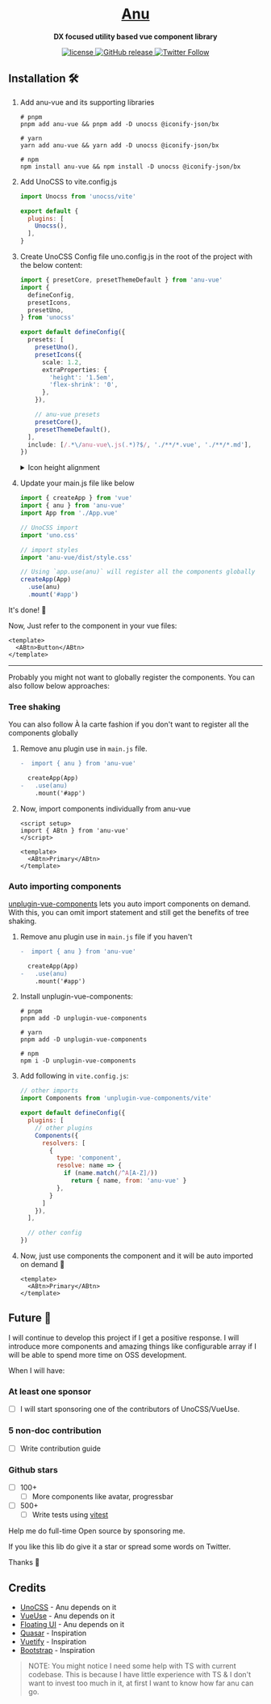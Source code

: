 <h1 align="center">
   <a href="https://anu-vue.netlify.app/" target="_blank" align="center">
      Anu
   </a>
</h1>

<p align="center"><b>DX focused utility based vue component library</b></p>

<p align="center">
   <a href="https://github.com/jd-solanki/anu/blob/main/LICENSE">
      <img src="https://img.shields.io/github/license/jd-solanki/anu" alt="license">
   </a>
   <a href="https://github.com/jd-solanki/anu/releases">
    <img src="https://img.shields.io/github/release/jd-solanki/anu.svg" alt="GitHub release">
  </a>
   <a href="https://twitter.com/me_jd_solanki" target="_blank">
      <img alt="Twitter Follow" src="https://img.shields.io/twitter/follow/me_jd_solanki">
   </a>
</p>

## Installation 🛠️

1. Add anu-vue and its supporting libraries

   ```shell
   # pnpm
   pnpm add anu-vue && pnpm add -D unocss @iconify-json/bx

   # yarn
   yarn add anu-vue && yarn add -D unocss @iconify-json/bx

   # npm
   npm install anu-vue && npm install -D unocss @iconify-json/bx
   ```

2. Add UnoCSS to vite.config.js

   ```js
   import Unocss from 'unocss/vite'

   export default {
     plugins: [
       Unocss(),
     ],
   }
   ```

3. Create UnoCSS Config file uno.config.js in the root of the project with the below content:

   ```ts
   import { presetCore, presetThemeDefault } from 'anu-vue'
   import {
     defineConfig,
     presetIcons,
     presetUno,
   } from 'unocss'

   export default defineConfig({
     presets: [
       presetUno(),
       presetIcons({
         scale: 1.2,
         extraProperties: {
           'height': '1.5em',
           'flex-shrink': '0',
         },
       }),

       // anu-vue presets
       presetCore(),
       presetThemeDefault(),
     ],
     include: [/.*\/anu-vue\.js(.*)?$/, './**/*.vue', './**/*.md'],
   })
   ```
   
   <details>
   <summary>Icon height alignment</summary>
   
   <br>

   Update presentIcon's `height` property according line height in your app using em unit.

   e.g. For VitePress line height of paragraph is 24px. Hence, we have height of 1.5em in docs.

   </details>

4. Update your main.js file like below

   ```ts
   import { createApp } from 'vue'
   import { anu } from 'anu-vue'
   import App from './App.vue'

   // UnoCSS import
   import 'uno.css'

   // import styles
   import 'anu-vue/dist/style.css'

   // Using `app.use(anu)` will register all the components globally
   createApp(App)
     .use(anu)
     .mount('#app')
   ```
   
It's done! 🥳

Now, Just refer to the component in your vue files:

```vue
<template>
  <ABtn>Button</ABtn>
</template>
```

---

Probably you might not want to globally register the components. You can also follow below approaches:

### Tree shaking

You can also follow À la carte fashion if you don't want to register all the components globally

1. Remove anu plugin use in `main.js` file.

   ```diff
   -  import { anu } from 'anu-vue'

     createApp(App)
   -   .use(anu)
       .mount('#app')
   ```

2. Now, import components individually from anu-vue

   ```vue
   <script setup>
   import { ABtn } from 'anu-vue'
   </script>

   <template>
     <ABtn>Primary</ABtn>
   </template>
   ```

### Auto importing components

[unplugin-vue-components](https://github.com/antfu/unplugin-vue-components) lets you auto import components on demand. With this, you can omit import statement and still get the benefits of tree shaking.

1. Remove anu plugin use in `main.js` file if you haven't

   ```diff
   -  import { anu } from 'anu-vue'

     createApp(App)
   -   .use(anu)
       .mount('#app')
   ```

2. Install unplugin-vue-components:

   ```shell
   # pnpm
   pnpm add -D unplugin-vue-components

   # yarn
   pnpm add -D unplugin-vue-components

   # npm
   npm i -D unplugin-vue-components
   ```

3. Add following in `vite.config.js`:

   ```js
   // other imports
   import Components from 'unplugin-vue-components/vite'

   export default defineConfig({
     plugins: [
       // other plugins
       Components({
         resolvers: [
           {
             type: 'component',
             resolve: name => {
               if (name.match(/^A[A-Z]/))
                 return { name, from: 'anu-vue' }
             },
           }
         ]
       }),
     ],

     // other config
   })
   ```
   
4. Now, just use components the component and it will be auto imported on demand 🤯

   ```vue
   <template>
     <ABtn>Primary</ABtn>
   </template>
   ```

## Future 🔮

I will continue to develop this project if I get a positive response. I will introduce more components and amazing things like configurable array if I will be able to spend more time on OSS development.

When I will have:

### At least one sponsor

- [ ] I will start sponsoring one of the contributors of UnoCSS/VueUse.

### 5 non-doc contribution

- [ ] Write contribution guide

### Github stars

- [ ] 100+
  - [ ] More components like avatar, progressbar
- [ ] 500+
  - [ ] Write tests using [vitest](https://vitest.dev/)

Help me do full-time Open source by sponsoring me.

If you like this lib do give it a star or spread some words on Twitter.

Thanks 🙏

## Credits

- [UnoCSS](https://github.com/unocss/unocss) - Anu depends on it
- [VueUse](https://github.com/vueuse/vueuse) - Anu depends on it
- [Floating UI](https://github.com/floating-ui/floating-ui) - Anu depends on it
- [Quasar](https://github.com/quasarframework/quasar) - Inspiration
- [Vuetify](https://github.com/vuetifyjs/vuetify) - Inspiration
- [Bootstrap](https://github.com/twbs/bootstrap) - Inspiration

> NOTE: You might notice I need some help with TS with current codebase. This is because I have little experience with TS & I don't want to invest too much in it, at first I want to know how far anu can go.
